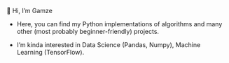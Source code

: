 👋 Hi, I’m Gamze

- Here, you can find my Python implementations of algorithms and many other (most probably beginner-friendly) projects.

- I’m kinda interested in Data Science (Pandas, Numpy), Machine Learning (TensorFlow).
